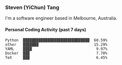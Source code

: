 ### Steven (YiChun) Tang

I'm a software engineer based in Melbourne, Australia.

#### Personal Coding Activity (past 7 days)
```
Python  ▓▓▓▓▓▓▓▓▓▓▓▓▓▓▓▓▓▓▓▓▓▓▓▓▓▓▓▓▓▓  60.59%
other   ▓▓▓▓▓▓▓                         15.29%
YAML    ▓▓▓▓                             9.97%
Docker  ▓▓▓                              7.70%
TeX     ▓▓▓                              6.45%
```
